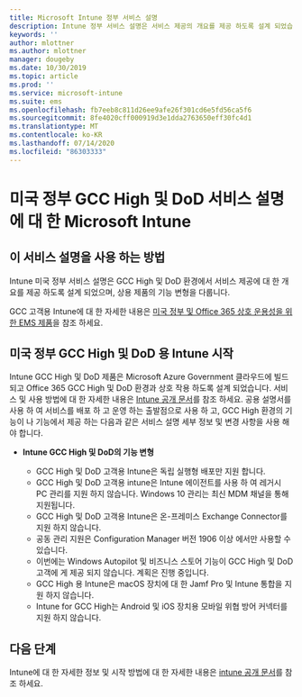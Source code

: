 ```yaml
---
title: Microsoft Intune 정부 서비스 설명
description: Intune 정부 서비스 설명은 서비스 제공의 개요를 제공 하도록 설계 되었습니다.
keywords: ''
author: mlottner
ms.author: mlottner
manager: dougeby
ms.date: 10/30/2019
ms.topic: article
ms.prod: ''
ms.service: microsoft-intune
ms.suite: ems
ms.openlocfilehash: fb7eeb8c811d26ee9afe26f301cd6e5fd56ca5f6
ms.sourcegitcommit: 8fe4020cff000919d3e1dda2763650eff30fc4d1
ms.translationtype: MT
ms.contentlocale: ko-KR
ms.lasthandoff: 07/14/2020
ms.locfileid: "86303333"
---
```

# <a name="microsoft-intune-for-us-government-gcc-high-and-dod-service-description"></a>미국 정부 GCC High 및 DoD 서비스 설명에 대 한 Microsoft Intune

## <a name="how-to-use-this-service-description"></a>이 서비스 설명을 사용 하는 방법
Intune 미국 정부 서비스 설명은 GCC High 및 DoD 환경에서 서비스 제공에 대 한 개요를 제공 하도록 설계 되었으며, 상용 제품의 기능 변형을 다룹니다.

GCC 고객용 Intune에 대 한 자세한 내용은 [미국 정부 및 Office 365 상호 운용성을 위한 EMS 제품](ems-govt-service-description.md#ems-offers-for-us-government-and-office-365-interoperability)을 참조 하세요.

## <a name="get-started-with-intune-for-us-government-gcc-high-and-dod"></a>미국 정부 GCC High 및 DoD 용 Intune 시작

Intune GCC High 및 DoD 제품은 Microsoft Azure Government 클라우드에 빌드되고 Office 365 GCC High 및 DoD 환경과 상호 작용 하도록 설계 되었습니다. 서비스 및 사용 방법에 대 한 자세한 내용은 [Intune 공개 문서](https://docs.microsoft.com/intune/)를 참조 하세요. 공용 설명서를 사용 하 여 서비스를 배포 하 고 운영 하는 출발점으로 사용 하 고, GCC High 환경의 기능이 나 기능에서 제공 하는 다음과 같은 서비스 설명 세부 정보 및 변경 사항을 사용 해야 합니다. 

- **Intune GCC High 및 DoD의 기능 변형**

  - GCC High 및 DoD 고객용 Intune은 독립 실행형 배포만 지원 합니다.
  - GCC High 및 DoD 고객용 intune은 Intune 에이전트를 사용 하 여 레거시 PC 관리를 지원 하지 않습니다. Windows 10 관리는 최신 MDM 채널을 통해 지원됩니다. 
  - GCC High 및 DoD 고객용 Intune은 온-프레미스 Exchange Connector를 지원 하지 않습니다. 
  - 공동 관리 지원은 Configuration Manager 버전 1906 이상 에서만 사용할 수 있습니다. 
  - 이번에는 Windows Autopilot 및 비즈니스 스토어 기능이 GCC High 및 DoD 고객에 게 제공 되지 않습니다. 계획은 진행 중입니다. 
  - GCC High 용 Intune은 macOS 장치에 대 한 Jamf Pro 및 Intune 통합을 지원 하지 않습니다.
  - Intune for GCC High는 Android 및 iOS 장치용 모바일 위협 방어 커넥터를 지원 하지 않습니다. 

## <a name="next-steps"></a>다음 단계
Intune에 대 한 자세한 정보 및 시작 방법에 대 한 자세한 내용은 [intune 공개 문서](https://docs.microsoft.com/intune/index)를 참조 하세요.

